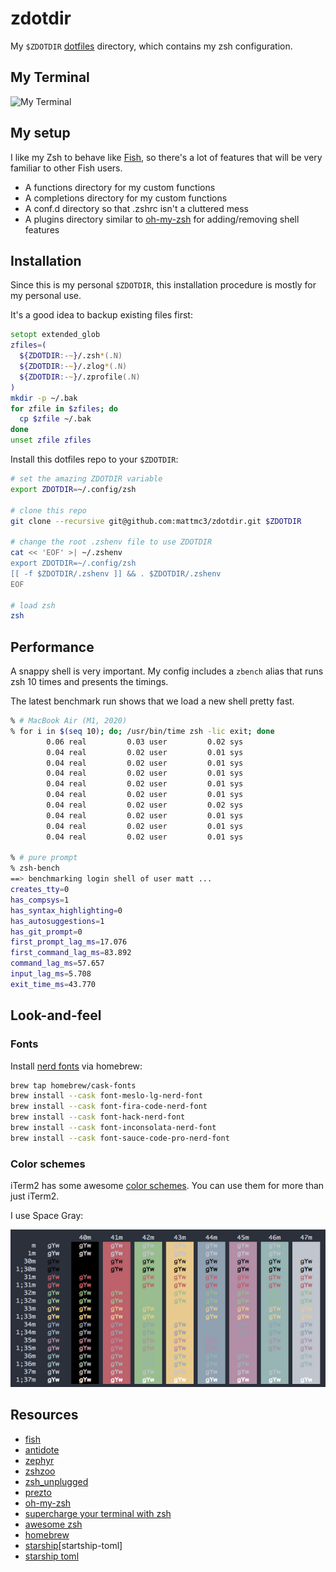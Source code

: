 # zdotdir

My `$ZDOTDIR` [dotfiles] directory, which contains my zsh configuration.

## My Terminal

![My Terminal][zdotdir_gif]

## My setup

I like my Zsh to behave like [Fish][fish], so there's a lot of features that will be very familiar to other Fish users.

- A functions directory for my custom functions
- A completions directory for my custom functions
- A conf.d directory so that .zshrc isn't a cluttered mess
- A plugins directory similar to [oh-my-zsh] for adding/removing shell features

## Installation

Since this is my personal `$ZDOTDIR`, this installation procedure is mostly for my personal use.

It's a good idea to backup existing files first:

```zsh
setopt extended_glob
zfiles=(
  ${ZDOTDIR:-~}/.zsh*(.N)
  ${ZDOTDIR:-~}/.zlog*(.N)
  ${ZDOTDIR:-~}/.zprofile(.N)
)
mkdir -p ~/.bak
for zfile in $zfiles; do
  cp $zfile ~/.bak
done
unset zfile zfiles
```

Install this dotfiles repo to your `$ZDOTDIR`:

```zsh
# set the amazing ZDOTDIR variable
export ZDOTDIR=~/.config/zsh

# clone this repo
git clone --recursive git@github.com:mattmc3/zdotdir.git $ZDOTDIR

# change the root .zshenv file to use ZDOTDIR
cat << 'EOF' >| ~/.zshenv
export ZDOTDIR=~/.config/zsh
[[ -f $ZDOTDIR/.zshenv ]] && . $ZDOTDIR/.zshenv
EOF

# load zsh
zsh
```

## Performance

A snappy shell is very important. My config includes a `zbench` alias
that runs zsh 10 times and presents the timings.

The latest benchmark run shows that we load a new shell pretty fast.

```zsh
% # MacBook Air (M1, 2020)
% for i in $(seq 10); do; /usr/bin/time zsh -lic exit; done
        0.06 real         0.03 user         0.02 sys
        0.04 real         0.02 user         0.01 sys
        0.04 real         0.02 user         0.01 sys
        0.04 real         0.02 user         0.01 sys
        0.04 real         0.02 user         0.01 sys
        0.04 real         0.02 user         0.01 sys
        0.04 real         0.02 user         0.02 sys
        0.04 real         0.02 user         0.01 sys
        0.04 real         0.02 user         0.01 sys
        0.04 real         0.02 user         0.01 sys

% # pure prompt
% zsh-bench
==> benchmarking login shell of user matt ...
creates_tty=0
has_compsys=1
has_syntax_highlighting=0
has_autosuggestions=1
has_git_prompt=0
first_prompt_lag_ms=17.076
first_command_lag_ms=83.892
command_lag_ms=57.657
input_lag_ms=5.708
exit_time_ms=43.770
```

## Look-and-feel

### Fonts

Install [nerd fonts][nerd-fonts] via homebrew:

```zsh
brew tap homebrew/cask-fonts
brew install --cask font-meslo-lg-nerd-font
brew install --cask font-fira-code-nerd-font
brew install --cask font-hack-nerd-font
brew install --cask font-inconsolata-nerd-font
brew install --cask font-sauce-code-pro-nerd-font
```

### Color schemes

iTerm2 has some awesome [color schemes][iterm2-colors]. You can use them for more than
just iTerm2.

I use Space Gray:

<p align="center">
  <img alt="space gray" src="https://github.com/mbadolato/iTerm2-Color-Schemes/blob/master/screenshots/space_gray.png?raw=true"/>
</p>

## Resources

- [fish][fish]
- [antidote][antidote]
- [zephyr][zephyr]
- [zshzoo][zshzoo]
- [zsh_unplugged][zsh_unplugged]
- [prezto][prezto]
- [oh-my-zsh][oh-my-zsh]
- [supercharge your terminal with zsh][supercharge-zsh]
- [awesome zsh][awesome-zsh-plugins]
- [homebrew][homebrew]
- [starship][starship][startship-toml]
- [starship toml][starship-toml]

[antidote]: https://github.com/mattmc3/antidote
[awesome-zsh-plugins]: https://github.com/unixorn/awesome-zsh-plugins
[fish]: https://fishshell.com
[dotfiles]: https://dotfiles.github.io/
[homebrew]: https://brew.sh
[iterm2-colors]: https://github.com/mbadolato/iTerm2-Color-Schemes
[nerd-fonts]: https://github.com/ryanoasis/nerd-fonts
[oh-my-zsh]: https://github.com/ohmyzsh/ohmyzsh
[prezto]: https://github.com/sorin-ionescu/prezto
[starship-toml]: https://github.com/mattmc3/zdotdir/blob/main/prompt/starship.toml
[starship]: https://starship.rs
[supercharge-zsh]: https://blog.callstack.io/supercharge-your-terminal-with-zsh-8b369d689770
[zdotdir_gif]: https://raw.githubusercontent.com/mattmc3/zdotdir/resources/img/zdotdir.gif
[zephyr]: https://github.com/zshzoo/zephyr
[zsh_unplugged]: https://github.com/mattmc3/zsh_unplugged
[zshzoo]: https://github.com/zshzoo/zshzoo
